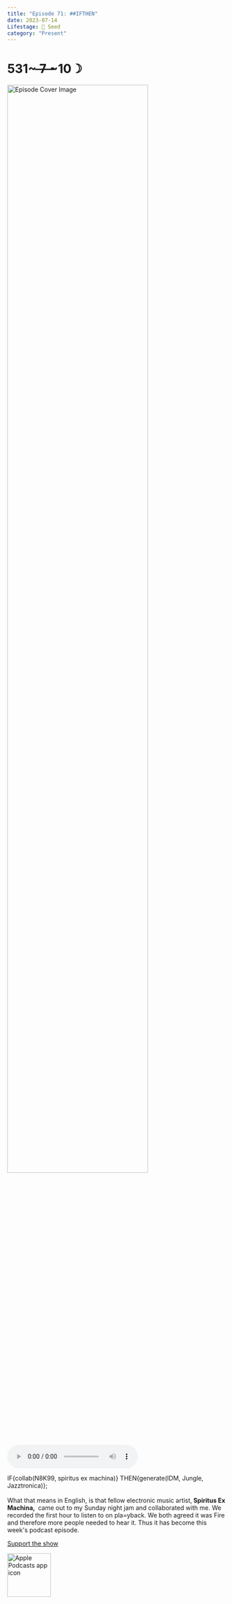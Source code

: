 ```yaml
---
title: "Episode 71: ##IFTHEN"
date: 2023-07-14
Lifestage: 🌱 Seed
category: "Present"
---
```

# 531~ ̶7̶ ̶~10☽
<img src="https://artwork.captivate.fm/c0a6b038-0b3f-44c8-9b95-2f4ac62c457c/60854458c4d1acdf4e1c2f79c4137142.jpg" alt="Episode Cover Image" width=80%/>
<audio controls>
  <source src="https://podcasts.captivate.fm/media/082ef6c7-f3a3-437e-836b-e543631f79be/13223996-episode-71-ifthen.mp3" type="audio/mpeg">
  Your browser does not support the audio element.
</audio>

<p>IF{collab(N8K99, spiritus ex machina)} THEN{generate(IDM, Jungle, Jazztronica)};<br/><br/>What that means in English, is that fellow electronic music artist,<b> Spiritus Ex Machina, </b> came out to my Sunday night jam and collaborated with me. We recorded the first hour to listen to on pla=yback. We both agreed it was Fire and therefore more people needed to hear it. Thus it has become this week&apos;s podcast episode. </p><a rel="payment" href="https://www.paypal.com/donate/?hosted_button_id=WX3GRUK5BHJLS">Support the show</a>

<a href="https://podcasts.apple.com/us/podcast/living-room-music/id1608791560?tscg=30200&itsct=podcast_box_appicon&ls=1&mttnsubad=1608791560" style="display: inline-block;"><img src="https://toolbox.marketingtools.apple.com/api/v2/badges/app-icon-podcasts/standard/en-us" alt="Apple Podcasts app icon" style="width: 100px; height: 100px; vertical-align: middle; object-fit: contain;" /></a>
    